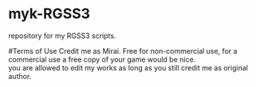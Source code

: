 # myk-RGSS3
repository for my RGSS3 scripts.

#Terms of Use
Credit me as Mirai.
Free for non-commercial use, for a commercial use a free copy of your game would be nice.<br>
you are allowed to edit my works as long as you still credit me as original author.
